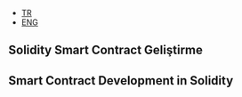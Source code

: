 - [TR](#solidity-smart-contract-geliştirme)
- [ENG](#smart-contract-development-in-solidity)

## Solidity Smart Contract Geliştirme

## Smart Contract Development in Solidity
